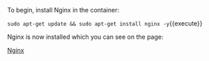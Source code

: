 To begin, install Nginx in the container:

`sudo apt-get update && sudo apt-get install nginx -y`{{execute}}

Nginx is now installed which you can see on the page:

[Nginx](https://[[HOST_SUBDOMAIN]]-80-[[KATACODA_HOST]].environments.katacoda.com/)
